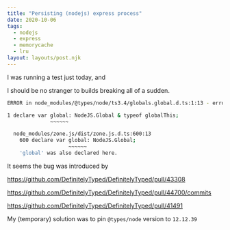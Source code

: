 ```yaml
---
title: "Persisting (nodejs) express process"
date: 2020-10-06
tags:
  - nodejs
  - express
  - memorycache
  - lru
layout: layouts/post.njk
---
```


I was running a test just today, and 

I should be no stranger to builds breaking all of a sudden. 

```bash
ERROR in node_modules/@types/node/ts3.4/globals.global.d.ts:1:13 - error TS2403: Subsequent variable declarations must have the same type.  Variable 'global' must be of type 'Global', but here has type 'Global & typeof globalThis'.

1 declare var global: NodeJS.Global & typeof globalThis;
              ~~~~~~

  node_modules/zone.js/dist/zone.js.d.ts:600:13
    600 declare var global: NodeJS.Global;
                    ~~~~~~
    'global' was also declared here.
```

It seems the bug was introduced by

<https://github.com/DefinitelyTyped/DefinitelyTyped/pull/43308>

<https://github.com/DefinitelyTyped/DefinitelyTyped/pull/44700/commits>

<https://github.com/DefinitelyTyped/DefinitelyTyped/pull/41491>

My (temporary) solution was to pin `@types/node` version to `12.12.39`

